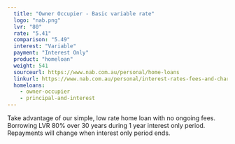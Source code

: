 ```yaml
---
  title: "Owner Occupier - Basic variable rate"
  logo: "nab.png"
  lvr: "80"
  rate: "5.41"
  comparison: "5.49"
  interest: "Variable"
  payment: "Interest Only"
  product: "homeloan"
  weight: 541
  sourceurl: https://www.nab.com.au/personal/home-loans
  linkurl: https://www.nab.com.au/personal/interest-rates-fees-and-charges/home-loan-interest-rates
  homeloans:
    - owner-occupier
    - principal-and-interest
---
```


Take advantage of our simple, low rate home loan with no ongoing fees.  Borrowing LVR 80% over 30 years during 1 year interest only period. Repayments will change when interest only period ends.

<!--more-->